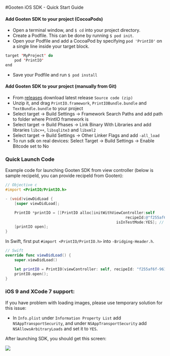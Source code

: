 #Gooten iOS SDK - Quick Start Guide

#### Add Gooten SDK to your project (CocoaPods)

- Open a terminal window, and ```$ cd``` into your project directory.
- Create a Podfile. This can be done by running ```$ pod init```.
- Open your Podfile and add a CocoaPod by specifying ```pod 'PrintIO'``` on a single line inside your target block.
```Java
target 'MyProject' do
	pod 'PrintIO'
end
```
- Save your Podfile and run ```$ pod install```

#### Add Gooten SDK to your project (manually from Git)

- From [releases](https://github.com/printdotio/printio-ios-sdk/releases) download latest release ```Source code (zip)```
- Unzip it, and drag ```PrintIO.framework```, ```PrintIOBundle.bundle``` and ```TextBundle.bundle``` to your project
- Select target -> Build Settings -> Framework Search Paths and add path to folder where PrintIO framework is
- Select target -> Build Phases -> Link Binary With Libraries and add libraries ```libc++```, ```libsqlite3``` and ```libxml2```
- Select target -> Build Settings -> Other Linker Flags and add ```-all_load```
- To run sdk on real devices: Select Target -> Build Settings -> Enable Bitcode set to No

### Quick Launch Code

Example code for launching Gooten SDK from view controller (below is sample recipeId, you can provide recipeId from Gooten):
```Objective-C
// Objective c
#import <PrintIO/PrintIO.h>

- (void)viewDidLoad {
    [super viewDidLoad];

    PrintIO *printIO = [[PrintIO alloc]initWithViewController:self
                                                     recipeId:@"f255af6f-9614-4fe2-aa8b-1b77b936d9d6"
                                                 isInTestMode:YES]; // in testing mode orders are submitted without payment verification
    [printIO open];
}
```

In Swift, first put ```#import <PrintIO/PrintIO.h>``` into ```-Bridging-Header.h```.
```Swift
// Swift
override func viewDidLoad() {
    super.viewDidLoad()

    let printIO = PrintIO(viewController: self, recipeId: "f255af6f-9614-4fe2-aa8b-1b77b936d9d6", isInTestMode: true);
    printIO.open();
}
```

### iOS 9 and XCode 7 support:
If you have problem with loading images, please use temporary solution for this issue:
-  In ```Info.plist``` under ```Information Property List``` add ```NSAppTransportSecurity```, and under ```NSAppTransportSecurity``` add ```NSAllowsArbitraryLoads``` and set it to ```YES```.


After launching SDK, you should get this screen:


![](https://dl.dropboxusercontent.com/u/19321066/printIO/wosettings.png)
